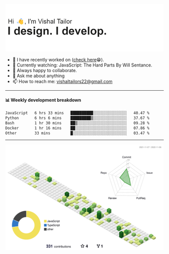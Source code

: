 ![Hi, I'm Vishal Tailor. I design. I develop.](https://github.com/vishaltailors/vishaltailors/blob/main/header.png?raw=true)

- 🔭 I have recently worked on ([check here](https://vishaltailor.com)😁).
- 🎦 Currently watching: JavaScript: The Hard Parts By Will Sentance.
- 👯 Always happy to collaborate.
- 💬 Ask me about anything
- 📫 How to reach me: <a href="mailto:vishaltailors22@gmail.com">vishaltailors22@gmail.com</a>

<hr /> 
<h4>📊 Weekly development breakdown</h4>
<!--START_SECTION:waka-->

```text
JavaScript   6 hrs 33 mins   ██████████░░░░░░░░░░░░░░░   40.47 %
Python       6 hrs 6 mins    █████████▒░░░░░░░░░░░░░░░   37.67 %
Bash         1 hr 30 mins    ██▒░░░░░░░░░░░░░░░░░░░░░░   09.28 %
Docker       1 hr 16 mins    ██░░░░░░░░░░░░░░░░░░░░░░░   07.86 %
Other        33 mins         █░░░░░░░░░░░░░░░░░░░░░░░░   03.47 %
```

<!--END_SECTION:waka-->
<hr /> 

![](./profile-3d-contrib/profile-green-animate.svg)
